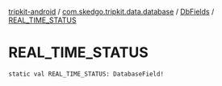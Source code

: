 [tripkit-android](../../index.md) / [com.skedgo.tripkit.data.database](../index.md) / [DbFields](index.md) / [REAL_TIME_STATUS](./-r-e-a-l_-t-i-m-e_-s-t-a-t-u-s.md)

# REAL_TIME_STATUS

`static val REAL_TIME_STATUS: DatabaseField!`